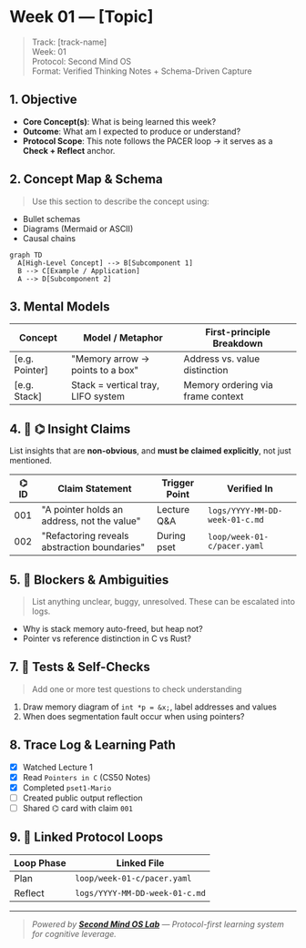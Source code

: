 # Week 01 — [Topic]

> Track: [track-name]  
> Week: 01  
> Protocol: Second Mind OS  
> Format: Verified Thinking Notes + Schema-Driven Capture

## 1. Objective

- **Core Concept(s)**: What is being learned this week?
- **Outcome**: What am I expected to produce or understand?
- **Protocol Scope**: This note follows the PACER loop → it serves as a **Check + Reflect** anchor.

## 2. Concept Map & Schema

> Use this section to describe the concept using:

- Bullet schemas
- Diagrams (Mermaid or ASCII)
- Causal chains

```mermaid
graph TD
  A[High-Level Concept] --> B[Subcomponent 1]
  B --> C[Example / Application]
  A --> D[Subcomponent 2]
```

## 3. Mental Models

| Concept         | Model / Metaphor                   | First-principle Breakdown         |
| --------------- | ---------------------------------- | --------------------------------- |
| \[e.g. Pointer] | "Memory arrow → points to a box"   | Address vs. value distinction     |
| \[e.g. Stack]   | Stack = vertical tray, LIFO system | Memory ordering via frame context |

## 4. 📣 ⌬ Insight Claims

List insights that are **non-obvious**, and **must be claimed explicitly**, not just mentioned.

| ⌬ ID | Claim Statement                              | Trigger Point | Verified In                    |
| ---- | -------------------------------------------- | ------------- | ------------------------------ |
| 001  | "A pointer holds an address, not the value"  | Lecture Q\&A  | `logs/YYYY-MM-DD-week-01-c.md` |
| 002  | "Refactoring reveals abstraction boundaries" | During pset   | `loop/week-01-c/pacer.yaml`    |

## 5. 🚧 Blockers & Ambiguities

> List anything unclear, buggy, unresolved. These can be escalated into logs.

- Why is stack memory auto-freed, but heap not?
- Pointer vs reference distinction in C vs Rust?

## 7. 🧪 Tests & Self-Checks

> Add one or more test questions to check understanding

1. Draw memory diagram of `int *p = &x;`, label addresses and values
2. When does segmentation fault occur when using pointers?

## 8. Trace Log & Learning Path

- [x] Watched Lecture 1
- [x] Read `Pointers in C` (CS50 Notes)
- [x] Completed `pset1-Mario`
- [ ] Created public output reflection
- [ ] Shared ⌬ card with claim `001`

## 9. 🔁 Linked Protocol Loops

| Loop Phase | Linked File                    |
| ---------- | ------------------------------ |
| Plan       | `loop/week-01-c/pacer.yaml`    |
| Reflect    | `logs/YYYY-MM-DD-week-01-c.md` |

---

> _Powered by [**Second Mind OS Lab**](https://github.com/smindlab) — Protocol-first learning system for cognitive leverage._
